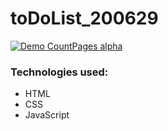 # toDoList_200629
[![Demo CountPages alpha](https://media.giphy.com/media/qZRlpQnWuNzIv7F9sx/giphy.gif)](https://www.youtube.com/watch?v=XZYEsA1vzgg&feature=youtu.be)

### Technologies used:
- HTML
- CSS
- JavaScript
